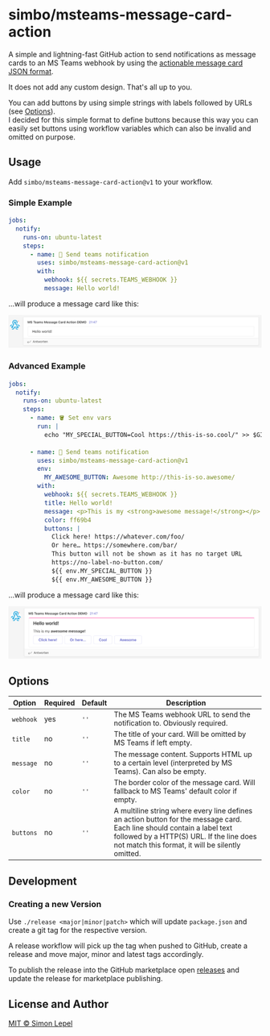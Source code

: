 # simbo/msteams-message-card-action

A simple and lightning-fast GitHub action to send notifications as message cards
to an MS Teams webhook by using the [actionable message card JSON format](https://docs.microsoft.com/en-us/outlook/actionable-messages/message-card-reference).

It does not add any custom design. That's all up to you.

You can add buttons by using simple strings with labels followed by URLs (see
[Options](#options)).  
I decided for this simple format to define buttons because this way you can
easily set buttons using workflow variables which can also be invalid and
omitted on purpose.

## Usage

Add `simbo/msteams-message-card-action@v1` to your workflow.

### Simple Example

```yml
jobs:
  notify:
    runs-on: ubuntu-latest
    steps:
      - name: 📣 Send teams notification
        uses: simbo/msteams-message-card-action@v1
        with:
          webhook: ${{ secrets.TEAMS_WEBHOOK }}
          message: Hello world!
```

…will produce a message card like this:

![simple example output](./example-simple.png)

### Advanced Example

```yml
jobs:
  notify:
    runs-on: ubuntu-latest
    steps:
      - name: 🪣 Set env vars
        run: |
          echo "MY_SPECIAL_BUTTON=Cool https://this-is-so.cool/" >> $GITHUB_ENV

      - name: 📣 Send teams notification
        uses: simbo/msteams-message-card-action@v1
        env:
          MY_AWESOME_BUTTON: Awesome http://this-is-so.awesome/
        with:
          webhook: ${{ secrets.TEAMS_WEBHOOK }}
          title: Hello world!
          message: <p>This is my <strong>awesome message!</strong></p>
          color: ff69b4
          buttons: |
            Click here! https://whatever.com/foo/
            Or here… https://somewhere.com/bar/
            This button will not be shown as it has no target URL
            https://no-label-no-button.com/
            ${{ env.MY_SPECIAL_BUTTON }}
            ${{ env.MY_AWESOME_BUTTON }}
```

…will produce a message card like this:

![advanced example output](./example-advanced.png)

## Options

| Option    | Required | Default | Description                                                                                                                                                                                                              |
| --------- | -------- | ------- | ------------------------------------------------------------------------------------------------------------------------------------------------------------------------------------------------------------------------ |
| `webhook` | yes      | `''`    | The MS Teams webhook URL to send the notification to. Obviously required.                                                                                                                                                |
| `title`   | no       | `''`    | The title of your card. Will be omitted by MS Teams if left empty.                                                                                                                                                       |
| `message` | no       | `''`    | The message content. Supports HTML up to a certain level (interpreted by MS Teams). Can also be empty.                                                                                                                   |
| `color`   | no       | `''`    | The border color of the message card. Will fallback to MS Teams' default color if empty.                                                                                                                                 |
| `buttons` | no       | `''`    | A multiline string where every line defines an action button for the message card. Each line should contain a label text followed by a HTTP(S) URL. If the line does not match this format, it will be silently omitted. |

## Development

### Creating a new Version

Use `./release <major|minor|patch>` which will update `package.json` and create
a git tag for the respective version.

A release workflow will pick up the tag when pushed to GitHub, create a release
and move major, minor and latest tags accordingly.

To publish the release into the GitHub marketplace open
[releases](https://github.com/simbo/msteams-message-card-action/releases) and
update the release for marketplace publishing.

## License and Author

[MIT &copy; Simon Lepel](http://simbo.mit-license.org/)
